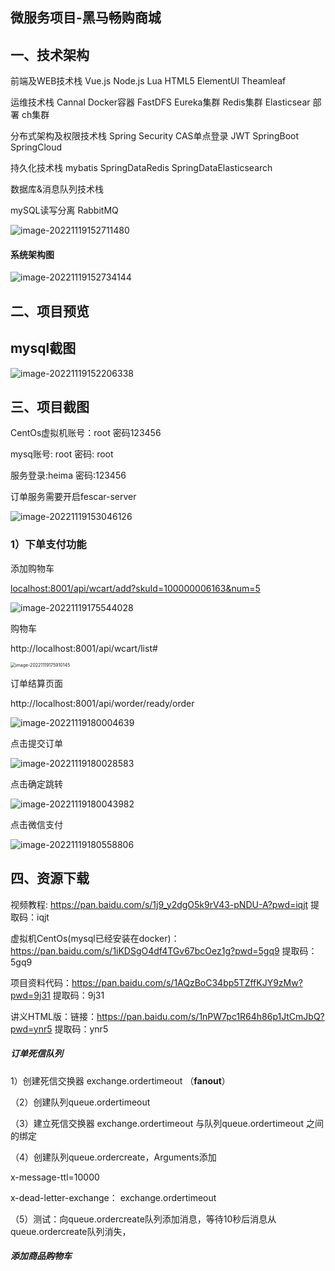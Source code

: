## 微服务项目-黑马畅购商城

<meta name="referrer" content="no-referrer">

## 一、技术架构

前端及WEB技术栈 Vue.js Node.js Lua HTML5 ElementUl Theamleaf

运维技术栈 Cannal Docker容器 FastDFS Eureka集群 Redis集群 Elasticsear 部署 ch集群

分布式架构及权限技术栈 Spring Security CAS单点登录 JWT SpringBoot SpringCloud

持久化技术栈 mybatis SpringDataRedis SpringDataElasticsearch

数据库&消息队列技术栈

mySQL读写分离 RabbitMQ



![image-20221119152711480](https://picgo-1308041230.cos.ap-nanjing.myqcloud.com/img/202212281500698.png)

####  系统架构图

![image-20221119152734144](https://i0.hdslb.com/bfs/album/1f9c822dd355b606dcac3e7dd5827db3f827654c.png)

## 二、项目预览

## mysql截图

![image-20221119152206338](https://i0.hdslb.com/bfs/album/9a99074a3e2348e573c4e05aa74825cd1b80aae5.png)



## 三、项目截图

CentOs虚拟机账号：root  		密码123456    

  mysq账号: root 	 密码: root

服务登录:heima 		密码:123456

订单服务需要开启fescar-server

![image-20221119153046126](https://i0.hdslb.com/bfs/album/fba4b4861d96c941114be5a77b975bc3519aa7b9.png)

### 1）下单支付功能

添加购物车

[localhost:8001/api/wcart/add?skuId=100000006163&num=5](http://localhost:8001/api/wcart/add?skuId=100000006163&num=5)

![image-20221119175544028](https://i0.hdslb.com/bfs/album/9615949f6854511bedd638d0448d142f4dfe7877.png)

购物车

http://localhost:8001/api/wcart/list#

<img src="https://i0.hdslb.com/bfs/album/18362d461454bcfccb5bc7a0df0465d22b910bba.png" alt="image-20221119175910145" style="zoom:50%;" />

订单结算页面

http://localhost:8001/api/worder/ready/order

![image-20221119180004639](https://i0.hdslb.com/bfs/album/9c22b58f0ee7ac224fa90e95cb72d34298b5131c.png)



点击提交订单

![image-20221119180028583](https://i0.hdslb.com/bfs/album/a2d2e5425f7c150c22f4da7522b6fb3563316fe8.png)

点击确定跳转

![image-20221119180043982](https://i0.hdslb.com/bfs/album/4dde17c0bdf53185aa5632b2632a39a3921ca93f.png)

点击微信支付

![image-20221119180558806](https://i0.hdslb.com/bfs/album/385d93f1d8f12e82b746ddcb043f310379154a1d.png)











## 四、资源下载

视频教程: https://pan.baidu.com/s/1j9_y2dgO5k9rV43-pNDU-A?pwd=iqjt 提取码：iqjt


虚拟机CentOs(mysql已经安装在docker)：https://pan.baidu.com/s/1iKDSgO4df4TGv67bcOez1g?pwd=5gq9  提取码：5gq9

 项目资料代码：https://pan.baidu.com/s/1AQzBoC34bp5TZffKJY9zMw?pwd=9j31 提取码：9j31

讲义HTML版：链接：https://pan.baidu.com/s/1nPW7pc1R64h86p1JtCmJbQ?pwd=ynr5 提取码：ynr5

##### 订单死信队列

1）创建死信交换器 exchange.ordertimeout （**fanout**）

（2）创建队列queue.ordertimeout

（3）建立死信交换器 exchange.ordertimeout 与队列queue.ordertimeout 之间的绑定

（4）创建队列queue.ordercreate，Arguments添加

x-message-ttl=10000

x-dead-letter-exchange： exchange.ordertimeout

（5）测试：向queue.ordercreate队列添加消息，等待10秒后消息从queue.ordercreate队列消失，

##### 添加商品购物车

